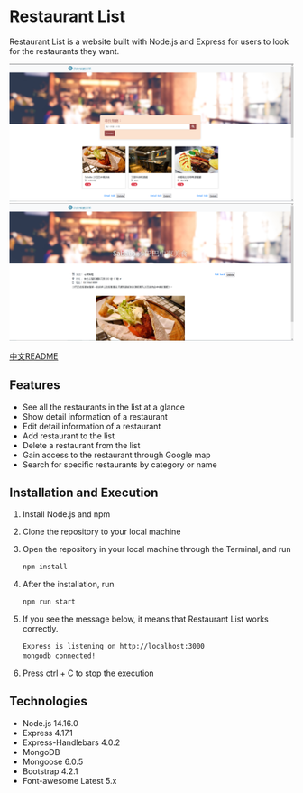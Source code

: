 # Restaurant List

Restaurant List is a website built with Node.js and Express for users to look for the restaurants they want.

![snapshot_index](./public/snapshots/snapshot_index.png)
![snapshot_view](./public/snapshots/snapshot_view.png)

[中文README](README.zh_TW.md)

## Features

* See all the restaurants in the list at a glance
* Show detail information of a restaurant
* Edit detail information of a restaurant
* Add restaurant to the list
* Delete a restaurant from the list
* Gain access to the restaurant through Google map
* Search for specific restaurants by category or name

## Installation and Execution

1. Install Node.js and npm
2. Clone the repository to your local machine
3. Open the repository in your local machine through the Terminal, and run

   ```bash
   npm install
   ```

4. After the installation, run

   ```bash
   npm run start
   ```

5. If you see the message below, it means that Restaurant List works correctly.

   ```bash
   Express is listening on http://localhost:3000
   mongodb connected!
   ```

6. Press ctrl + C to stop the execution


## Technologies

* Node.js 14.16.0
* Express 4.17.1
* Express-Handlebars 4.0.2
* MongoDB
* Mongoose 6.0.5
* Bootstrap 4.2.1
* Font-awesome Latest 5.x